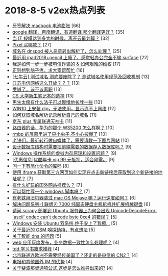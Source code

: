 # 2018-8-5 v2ex热点列表

+ [牙签解决 macbook 电池膨胀](https://www.v2ex.com/t/476982#reply66) [66]
+ [google 翻译、百度翻译、有道翻译 那个翻译更好？](https://www.v2ex.com/t/476981#reply35) [35]
+ [当 IT 规模达到多大的时候，离开云最划算？](https://www.v2ex.com/t/476956#reply32) [32]
+ [Pixel 买哪款？](https://www.v2ex.com/t/476959#reply27) [27]
+ [域名在 dnspod 被人恶意转出解析了，怎么处理？](https://www.v2ex.com/t/476954#reply25) [25]
+ [最近用 ipad2018+pencil 上瘾了，感觉轻办公完全不输 surface](https://www.v2ex.com/t/477015#reply22) [22]
+ [我是如何一步一步被电信诈骗的 & 如何艰难的维权](https://www.v2ex.com/t/477001#reply17) [17]
+ [正则想到脑子疼，求大家帮帮忙](https://www.v2ex.com/t/477019#reply16) [16]
+ [[七牛云] 测试域名 测底要废除了？ 测试域名使用规范及回收机制](https://www.v2ex.com/t/476962#reply13) [13]
+ [江苏电信网络这么开放？？？](https://www.v2ex.com/t/476966#reply13) [13]
+ [受够了，该不该离职](https://www.v2ex.com/t/476995#reply13) [13]
+ [CS 大学新生笔记本的选择](https://www.v2ex.com/t/477006#reply13) [13]
+ [男生太瘦有什么法子可以慢慢地长胖一些](https://www.v2ex.com/t/477039#reply13) [13]
+ [WIN10 上安装 dig，无法使用，显示连不上网络](https://www.v2ex.com/t/476960#reply12) [12]
+ [如何获取域名解析记录解析自己的域名](https://www.v2ex.com/t/476957#reply11) [11]
+ [京东 plus 专属联通天神卡](https://www.v2ex.com/t/477023#reply11) [11]
+ [路由器的话，华为的那个 WS5200 怎么样啊？](https://www.v2ex.com/t/476977#reply10) [10]
+ [rmbp 的屏幕里进了只小虫子,不小心按爆了](https://www.v2ex.com/t/477014#reply10) [10]
+ [老铁们，最近转行做自媒体了，需要请教一下图片网站](https://www.v2ex.com/t/477016#reply10) [10]
+ [设计数据库结构时需要把前端需要的数据存入数据库吗？](https://www.v2ex.com/t/476994#reply9) [9]
+ [Windows 操作系统的虚拟内存原理和设置问题？](https://www.v2ex.com/t/476996#reply9) [9]
+ [[优惠信息]优酷年卡 vip 99 元抵扣，适合刚需。](https://www.v2ex.com/t/476997#reply9) [9]
+ [问一下有简化命令的库吗](https://www.v2ex.com/t/477018#reply8) [8]
+ [使用 iframe 获取第三方网页如何实现在点击新链接后获取到这个新链接的地址呢？](https://www.v2ex.com/t/476984#reply7) [7]
+ [有什么好玩的国外网站推荐么？](https://www.v2ex.com/t/477021#reply7) [7]
+ [可以帮忙写一个 windows 脚本吗？](https://www.v2ex.com/t/477044#reply7) [7]
+ [有老铁用旧机器装过 mac OS Mojave 嘛？运行速度如何？](https://www.v2ex.com/t/476963#reply6) [6]
+ [解决问题系列-1 联想刃 7000 纯固态硬盘主机拆机并扩展机械键盘](https://www.v2ex.com/t/476990#reply6) [6]
+ [请问 scrapy 部署到 Ubuntu 服务器上为何会出现 UnicodeDecodeError: 'ascii' codec can't decode byte 0xe4 的错误？](https://www.v2ex.com/t/476955#reply5) [5]
+ [Windows 安装 Ubuntu 双系统,终于安上了我擦...](https://www.v2ex.com/t/477007#reply5) [5]
+ [关于最近的 GSM 嗅探劫持，有点想法](https://www.v2ex.com/t/477030#reply5) [5]
+ [关于智能 dns 的问题](https://www.v2ex.com/t/477041#reply5) [5]
+ [web 应用灰度发布，业务数据一致性怎么处理呢？](https://www.v2ex.com/t/476964#reply4) [4]
+ [tdd 学习书籍求推荐](https://www.v2ex.com/t/476971#reply4) [4]
+ [北京联通连欧洲不需要经传美国了？还走的是电信的 CN2？](https://www.v2ex.com/t/476978#reply4) [4]
+ [电报和其他国外 IM 的优势](https://www.v2ex.com/t/476991#reply4) [4]
+ [关于斐波那契通项公式,这步是怎么推导出来的?](https://www.v2ex.com/t/477012#reply4) [4]
